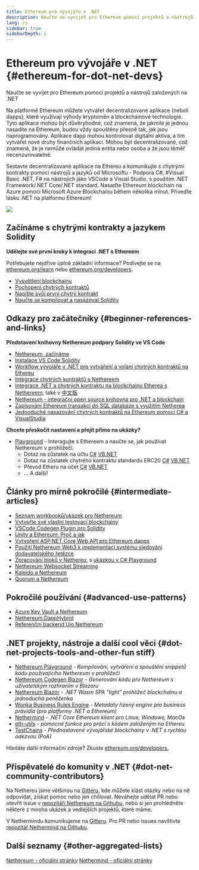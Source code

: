 ```yaml
---
title: Ethereum pro vývojáře v .NET
description: Naučte se vyvíjet pro Ethereum pomocí projektů a nástrojů založených na .NET
lang: cs
sidebar: true
sidebarDepth: 1
---
```


# Ethereum pro vývojáře v .NET {#ethereum-for-dot-net-devs}

<div class="featured">Naučte se vyvíjet pro Ethereum pomocí projektů a nástrojů založených na .NET</div>

Na platformě Ethereum můžete vytvářet decentralizované aplikace (neboli dapps), které využívají výhody kryptoměn a blockchainové technologie. Tyto aplikace mohou být důvěryhodné, což znamená, že jakmile je jednou nasadíte na Ethereum, budou vždy spouštěny přesně tak, jak jsou naprogramovány. Aplikace dapp mohou kontrolovat digitální aktiva, a tím vytvářet nové druhy finančních aplikací. Mohou být decentralizované, což znamená, že je nemůže ovládat jediná entita nebo osoba a že jsou téměř necenzurovatelné.

Sestavte decentralizované aplikace na Ethereu a komunikujte s chytrými kontrakty pomocí nástrojů a jazyků od Microsoftu - Podpora C#, #Visual Basic .NET, F# na nástrojích jako VSCode a Visual Studio, s použitím .NET Framework/.NET Core/.NET standard. Nasaďte Ethereum blockchain na Azure pomocí Microsoft Azure Blockchainu během několika minut. Přiveďte lásku .NET na platformu Ethereum!

<img src="https://raw.githubusercontent.com/Nethereum/Nethereum/master/logos/logo192x192t.png" />

## Začínáme s chytrými kontrakty a jazykem Solidity

**Udělejte své první kroky k integraci .NET s Ethereem**

Potřebujete nejdříve úplně základní informace? Podívejte se na [ethereum.org/learn](/learn/) nebo [ethereum.org/developers](/developers/).

- [Vysvětlení blockchainu](https://kauri.io/article/d55684513211466da7f8cc03987607d5/blockchain-explained)
- [Pochopení chytrých kontraktů](https://kauri.io/article/e4f66c6079e74a4a9b532148d3158188/ethereum-101-part-5-the-smart-contract)
- [Napište svůj první chytrý kontrakt](https://kauri.io/article/124b7db1d0cf4f47b414f8b13c9d66e2/remix-ide-your-first-smart-contract)
- [Naučte se kompilovat a nasazovat Solidity](https://kauri.io/article/973c5f54c4434bb1b0160cff8c695369/understanding-smart-contract-compilation-and-deployment)

## Odkazy pro začátečníky {#beginner-references-and-links}

**Představení knihovny Nethereum podpory Solidity ve VS Code**

- [Nethereum, začínáme](https://docs.nethereum.com/en/latest/getting-started/)
- [Instalace VS Code Solidity](https://marketplace.visualstudio.com/items?itemName=JuanBlanco.solidity)
- [Workflow vývojáře v .NET pro vytváření a volání chytrých kontraktů na Ethereu](https://medium.com/coinmonks/a-net-developers-workflow-for-creating-and-calling-ethereum-smart-contracts-44714f191db2)
- [Integrace chytrých kontraktů s Nethereem](https://kauri.io/#collections/getting%20started/smart-contracts-integration-with-nethereum/#smart-contracts-integration-with-nethereum)
- [Integrace .NET a chytrých kontraktu na blockchainu Etherea s Nethereem](https://medium.com/my-blockchain-development-daily-journey/interfacing-net-and-ethereum-blockchain-smart-contracts-with-nethereum-2fa3729ac933), také v [中文版](https://medium.com/my-blockchain-development-daily-journey/%E4%BD%BF%E7%94%A8nethereum%E9%80%A3%E6%8E%A5-net%E5%92%8C%E4%BB%A5%E5%A4%AA%E7%B6%B2%E5%8D%80%E5%A1%8A%E9%8F%88%E6%99%BA%E8%83%BD%E5%90%88%E7%B4%84-4a96d35ad1e1)
- [Nethereum - integrační open source knihovna pro .NET a blockchain](https://kauri.io/article/d15dfd4903f149cdb84b3ce666103b52/v1/nethereum-an-open-source-.net-integration-library-for-blockchain)
- [Zapisování Ethereum transakcí do SQL databáze s využitím Netherea](https://medium.com/coinmonks/writing-ethereum-transactions-to-sql-database-using-nethereum-fd94e0e4fa36)
- [Jednoduché nasazování chytrých kontraktů na Ethereum pomocí C# a VisualStudia](https://koukia.ca/deploy-ethereum-smart-contracts-using-c-and-visualstudio-5be188ae928c)

**Chcete přeskočit nastavení a přejít přímo na ukázky?**

- [Playground](http://playground.nethereum.com/) - Interagujte s Ethereem a naučte se, jak používat Nethereum v prohlížeči.
  - Dotaz na zůstatek na účtu [C#](http://playground.nethereum.com/csharp/id/1001) [VB.NET](http://playground.nethereum.com/vb/id/2001)
  - Dotaz na zůstatek chytrého kontraktu standardu ERC20 [C#](http://playground.nethereum.com/csharp/id/1005) [VB.NET](http://playground.nethereum.com/vb/id/2004)
  - Převod Etheru na účet [C#](http://playground.nethereum.com/csharp/id/1003) [VB.NET](http://playground.nethereum.com/vb/id/2003)
  - ... A další!

## Články pro mírně pokročilé {#intermediate-articles}

- [Seznam workbooků/ukázek pro Nethereum](http://docs.nethereum.com/en/latest/Nethereum.Workbooks/docs/)
- [Vytvořte své vlastní testovací blockchainy](https://github.com/Nethereum/Testchains)
- [VSCode Codegen Plugin pro Solidity](https://docs.nethereum.com/en/latest/nethereum-codegen-vscodesolidity/)
- [Unity a Ethereum: Proč a jak](https://www.raywenderlich.com/5509-unity-and-ethereum-why-and-how)
- [Vytvoření ASP.NET Core Web API pro Ethereum dapps](https://tech-mint.com/create-asp-net-core-web-api-for-ethereum-dapps/)
- [Použití Nethereum Web3 k implementaci systému sledování dodavatelského řetězce](http://blog.pomiager.com/post/using-nethereum-web3-to-implement-a-supply-chain-traking-system4)
- [Zpracování bloků v Nethereu](https://nethereum.readthedocs.io/en/latest/nethereum-block-processing-detail/), s [ukázkou v C# Playground](http://playground.nethereum.com/csharp/id/1025)
- [Nethereum Websocket Streaming](https://nethereum.readthedocs.io/en/latest/nethereum-subscriptions-streaming/)
- [Kaleido a Nethereum](https://kaleido.io/kaleido-and-nethereum/)
- [Quorum a Nethereum](https://github.com/Nethereum/Nethereum/blob/master/src/Nethereum.Quorum/README.md)

## Pokročilé používání {#advanced-use-patterns}

- [Azure Key Vault a Nethereum](https://github.com/Azure-Samples/bc-community-samples/tree/master/akv-nethereum)
- [Nethereum.DappHybrid](https://github.com/Nethereum/Nethereum.DappHybrid)
- [Referenční backend Ujo Nethereum](https://docs.nethereum.com/en/latest/nethereum-ujo-backend-sample/)

## .NET projekty, nástroje a další cool věci {#dot-net-projects-tools-and-other-fun stiff}

- [Nethereum Playground](http://playground.nethereum.com/) - _Kompilování, vytváření a spouštění snippetů kódu používajícího Nethereum v prohlížeči_
- [Nethereum Codegen Blazor](https://github.com/Nethereum/Nethereum.CodeGen.Blazor) - _Generování kódu pro Nethereum s uživatelským rozhraním v Blazoru_
- [Nethereum Blazor](https://github.com/Nethereum/NethereumBlazor) - _.NET Wasm SPA "light" prohlížeč blockchainu a jednoduchá peněženka_
- [Wonka Business Rules Engine](https://docs.nethereum.com/en/latest/wonka/) - _Metadaty řízený engine pro business pravidla (pro platformy .NET a Ethereum)_
- [Nethermind](https://github.com/NethermindEth/nethermind) - _.NET Core Ethereum klient pro Linux, Windows, MacOs_
- [eth-utils](https://github.com/ethereum/eth-utils/) - _pomocné funkce pro práci s kódem založeným na Ethereu_
- [TestChains](https://github.com/Nethereum/TestChains) - _Přednastavené vývojářské blockchainy v .NET s rychlou odezvou (PoA)_

Hledáte další informační zdroje? Zkuste [ethereum.org/developers.](/developers/)

## Přispěvatelé do komunity v .NET {#dot-net-community-contributors}

Na Nethereu jsme většinou na [Gitteru](https://gitter.im/Nethereum/Nethereum), kde můžete klást otázky nebo na ně odpovídat, získat pomoc nebo jen chillovat. Neváhejte udělat PR nebo otevřít issue v [repozitáři Nethereum na Githubu](https://github.com/Nethereum), nebo si jen prohlédněte některé z mnoha ukázek a vedlejších projektů, které máme.

V Nethermindu komunikujeme na [Gitteru](https://gitter.im/nethermindeth/nethermind). Pro PR nebo issues navštivte [repozitář Nethermind na Githubu](https://github.com/NethermindEth/nethermind).

## Další seznamy {#other-aggregated-lists}

[Nethereum - oficiální stránky](https://nethereum.com/) [Nethermind - oficiální stránky](https://nethermind.io/)
